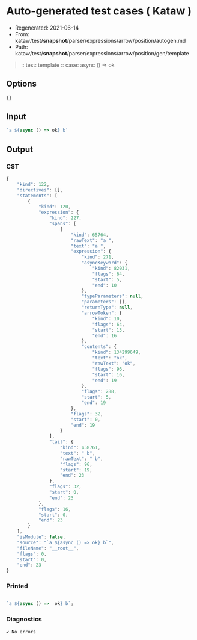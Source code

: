 # Auto-generated test cases ( Kataw )
- Regenerated: 2021-06-14
- From: kataw/test/__snapshot__/parser/expressions/arrow/position/autogen.md
- Path: kataw/test/__snapshot__/parser/expressions/arrow/position/gen/template
> :: test: template
> :: case: async () => ok
## Options

`````js
{}
`````
## Input

`````js
`a ${async () => ok} b`
`````
## Output

### CST

```javascript
{
    "kind": 122,
    "directives": [],
    "statements": [
        {
            "kind": 120,
            "expression": {
                "kind": 227,
                "spans": [
                    {
                        "kind": 65764,
                        "rawText": "a ",
                        "text": "a ",
                        "expression": {
                            "kind": 271,
                            "asyncKeyword": {
                                "kind": 82031,
                                "flags": 64,
                                "start": 5,
                                "end": 10
                            },
                            "typeParameters": null,
                            "parameters": [],
                            "returnType": null,
                            "arrowToken": {
                                "kind": 10,
                                "flags": 64,
                                "start": 13,
                                "end": 16
                            },
                            "contents": {
                                "kind": 134299649,
                                "text": "ok",
                                "rawText": "ok",
                                "flags": 96,
                                "start": 16,
                                "end": 19
                            },
                            "flags": 288,
                            "start": 5,
                            "end": 19
                        },
                        "flags": 32,
                        "start": 0,
                        "end": 19
                    }
                ],
                "tail": {
                    "kind": 458761,
                    "text": " b",
                    "rawText": " b",
                    "flags": 96,
                    "start": 19,
                    "end": 23
                },
                "flags": 32,
                "start": 0,
                "end": 23
            },
            "flags": 16,
            "start": 0,
            "end": 23
        }
    ],
    "isModule": false,
    "source": "`a ${async () => ok} b`",
    "fileName": "__root__",
    "flags": 0,
    "start": 0,
    "end": 23
}
```

### Printed

```javascript

`a ${async () =>  ok} b`;
```

### Diagnostics

```javascript
✔ No errors
```

